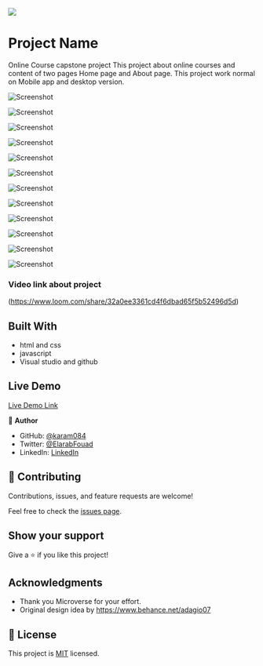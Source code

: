 ![](https://github.com/karam084/online-courses-capstone)

# Project Name

Online Course capstone project 
This project about online courses and content of two pages Home page and About page. This project work normal on Mobile app and desktop version.

![Screenshot](https://user-images.githubusercontent.com/77942746/152469213-7df2dcad-1368-4063-ac6a-75680eac8e6d.png)

![Screenshot](https://user-images.githubusercontent.com/77942746/152469254-f1c73ab5-8722-4f59-912c-b644cbd9a59d.png)

![Screenshot](https://user-images.githubusercontent.com/77942746/152469308-b34826ac-f714-4697-b1b9-6f3dee34e91b.png)


![Screenshot](https://user-images.githubusercontent.com/77942746/152469343-4c3e0ca5-3d63-4de1-abd4-a06a506ee9e3.png)


![Screenshot](https://user-images.githubusercontent.com/77942746/152469396-484bc679-ff65-4a45-b5e2-32d952f7ced4.png)

![Screenshot](https://user-images.githubusercontent.com/77942746/152469449-dbd4ac9f-aa17-4907-9a94-8dae571d45a0.png)

![Screenshot](https://user-images.githubusercontent.com/77942746/152469473-c6e313b6-1bdc-4fce-935c-84ea64f9b1df.png)

![Screenshot](https://user-images.githubusercontent.com/77942746/152469505-6a7d7702-15a3-4f53-9fa7-5a448d38779c.png)

![Screenshot](https://user-images.githubusercontent.com/77942746/152469546-282ff7b6-2b8b-4fdb-9824-06feee00f4a1.png)

![Screenshot](https://user-images.githubusercontent.com/77942746/152469582-dea4a35e-3ae3-4370-9fb9-9918ea95795c.png)

![Screenshot](https://user-images.githubusercontent.com/77942746/152469620-46a2672d-fbea-4f73-a3fd-7998eaaaf64c.png)

![Screenshot](https://user-images.githubusercontent.com/77942746/152469662-9e96c0b8-5180-42d9-b473-0ebc61cd989a.png)

### Video link about project
(https://www.loom.com/share/32a0ee3361cd4f6dbad65f5b52496d5d)


## Built With

- html and css
- javascript
- Visual studio and github

## Live Demo

[Live Demo Link](https://karam084.github.io/online-courses-capstone/)


👤 **Author**

- GitHub: [@karam084](https://github.com/karam084)
- Twitter: [@ElarabFouad](https://twitter.com/ElarabFouad)
- LinkedIn: [LinkedIn](https://www.linkedin.com/in/karam-fouad-179830214/)

## 🤝 Contributing

Contributions, issues, and feature requests are welcome!

Feel free to check the [issues page](../../issues/).

## Show your support

Give a ⭐️ if you like this project!

## Acknowledgments

- Thank you Microverse for your effort. 
- Original design idea by https://www.behance.net/adagio07

## 📝 License

This project is [MIT](./MIT.md) licensed.
